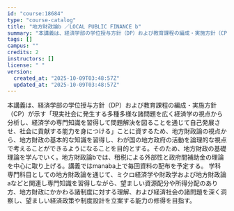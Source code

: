 ```yaml
---
id: "course:18684"
type: "course-catalog"
title: "地方財政論b ／LOCAL PUBLIC FINANCE b"
summary: "本講義は、経済学部の学位授与方針（DP）および教育課程の編成・実施方針（CP）が示す「現実社会に発生する多種多様な諸問題を広く経済学の視点から分析し、経済学の専門知識を習得して問題解決を図ることを通じて自己発展させ、社会に貢献する能力を身に…"
tags: []
campus: ""
credits: 2
instructors: []
license: " "
version:
  created_at: "2025-10-09T03:48:57Z"
  updated_at: "2025-10-09T03:48:57Z"
---
```


本講義は、経済学部の学位授与方針（DP）および教育課程の編成・実施方針（CP）が示す「現実社会に発生する多種多様な諸問題を広く経済学の視点から分析し、経済学の専門知識を習得して問題解決を図ることを通じて自己発展させ、社会に貢献する能力を身につける」ことに資するため、地方財政論の視点から、地方財政の基本的な知識を習得し、わが国の地方政府の活動を論理的な視点で考えることができるようになることを目的とする。そのため、地方財政の基礎理論を学んでいく。地方財政論bでは、租税による外部性と政府間補助金の理論を中心に取り上げる。講義ではmanaba上で毎回資料の配布を予定する。 学科専門科目としての地方財政論を通じて、ミクロ経済学や財政学および地方財政論aなどと関連し専門知識を習得しながら、望ましい資源配分や所得分配のあり方、地方財政にかかわる諸制度に対する理解、および経済社会の諸問題を深く洞察し、望ましい経済政策や制度設計を立案する能力の修得を目指す。
